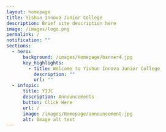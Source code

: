 ```yaml
---
layout: homepage
title: Yishun Innova Junior College
description: Brief site description here
image: /images/logo.png
permalink: /
notification: ""
sections:
  - hero:
      background: /images/Homepage/banner4.jpg
      key_highlights:
        - title: Welcome to Yishun Innova Junior College
          description: ""
          url: ""
  - infopic:
      title: YIJC
      description: Announcements
      button: Click Here
      url: /
      image: /images/Homepage/announcement.jpg
      alt: Image alt text
---
```

